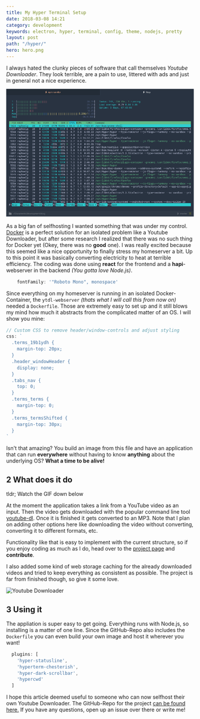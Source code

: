 ```yaml
---
title: My Hyper Terminal Setup
date: 2018-03-08 14:21
category: development
keywords: electron, hyper, terminal, config, theme, nodejs, pretty
layout: post
path: "/hyper/"
hero: hero.png
---
```



I always hated the clunky pieces of software that call themselves *Youtube Downloader*. They look terrible, are a pain to use, littered with ads and just in general not a nice experience.

![Youtube Downloader](hero.png "Youtube Downloader Demonstration GIF")

As a big fan of selfhosting I wanted something that was under my control. [Docker](https://www.docker.com/what-docker) is a perfect solution for an isolated problem like a Youtube Downloader, but after some research I realized that there was no such thing for Docker yet (Okey, there was no **good** one). I was really excited because this seemed like a nice opportunity to finally stress my homeserver a bit. Up to this point it was basically converting electricity to heat at terrible efficiency. The coding was done using **react** for the frontend and a **hapi**-webserver in the backend *(You gotta love Node.js)*.


```javascript
    fontFamily: '"Roboto Mono", monospace'
```


Since everything on my homeserver is running in an isolated Docker-Container, the `ytdl-webserver` *(thats what I will call this from now on)* needed a `Dockerfile`. Those are extremely easy to set up and it still blows my mind how much it abstracts from the complicated matter of an OS. I will show you mine:

```javascript
// Custom CSS to remove header/window-controls and adjust styling
css: `
  .terms_19b1ydh {
    margin-top: 20px;
  }
  .header_windowHeader {
    display: none;
  }
  .tabs_nav {
    top: 0;
  }
  .terms_terms {
    margin-top: 0;
  }
  .terms_termsShifted {
    margin-top: 30px;
  }
`
```

Isn't that amazing? You build an image from this file and have an application that can run **everywhere** without having to know **anything** about the underlying OS? **What a time to be alive!**


## 2 What does it do
<p class="notice notice--info">tldr; Watch the GIF down below</p>

At the moment the application takes a link from a YouTube video as an input. Then the video gets downloaded with the popular command line tool [youtube-dl](https://rg3.github.io/youtube-dl/). Once it is finished it gets converted to an MP3. Note that I plan on adding other options here like downloading the video without converting, converting it to different formats, etc.

Functionality like that is easy to implement with the current structure, so if you enjoy coding as much as I do, head over to the [project page](https://github.com/Algram/ytdl-webserver) and **contribute**.

I also added some kind of web storage caching for the already downloaded videos and tried to keep everything as consistent as possible. The project is far from finished though, so give it some love.

![Youtube Downloader](hero.gif "Youtube Downloader Demonstration GIF")


## 3 Using it
The appliation is super easy to get going. Everything runs with Node.js, so installing is a matter of one line. Since the GitHub-Repo also includes the `Dockerfile` you can even build your own image and host it wherever you want!

```javascript
  plugins: [
    'hyper-statusline',
    'hyperterm-chesterish',
    'hyper-dark-scrollbar',
    'hypercwd'
  ]
```

I hope this article deemed useful to someone who can now selfhost their own Youtube Downloader. The GitHub-Repo for the project [can be found here.](https://github.com/Algram/ytdl-webserver) If you have any questions, open up an issue over there or write me!
